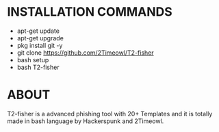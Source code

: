 # INSTALLATION COMMANDS

* apt-get update
* apt-get upgrade
* pkg install git -y
* git clone https://github.com/2Timeowl/T2-fisher
* bash setup
* bash T2-fisher

# ABOUT

T2-fisher is a advanced phishing tool with 20+ Templates and it is totally made in bash language by Hackerspunk and 2Timeowl.


